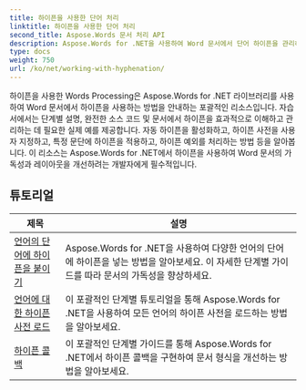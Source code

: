 ```yaml
---
title: 하이픈을 사용한 단어 처리
linktitle: 하이픈을 사용한 단어 처리
second_title: Aspose.Words 문서 처리 API
description: Aspose.Words for .NET을 사용하여 Word 문서에서 단어 하이픈을 관리하는 방법을 알아보세요. 완전한 튜토리얼과 실용적인 예제가 포함되어 있습니다.
type: docs
weight: 750
url: /ko/net/working-with-hyphenation/
---
```

하이픈을 사용한 Words Processing은 Aspose.Words for .NET 라이브러리를 사용하여 Word 문서에서 하이픈을 사용하는 방법을 안내하는 포괄적인 리소스입니다. 자습서에서는 단계별 설명, 완전한 소스 코드 및 문서에서 하이픈을 효과적으로 이해하고 관리하는 데 필요한 실제 예를 제공합니다. 자동 하이픈을 활성화하고, 하이픈 사전을 사용자 지정하고, 특정 문단에 하이픈을 적용하고, 하이픈 예외를 처리하는 방법 등을 알아봅니다. 이 리소스는 Aspose.Words for .NET에서 하이픈을 사용하여 Word 문서의 가독성과 레이아웃을 개선하려는 개발자에게 필수적입니다.

 ## 튜토리얼
| 제목 | 설명 |
| --- | --- |
| [언어의 단어에 하이픈을 붙이기](./hyphenate-words-of-languages/) | Aspose.Words for .NET을 사용하여 다양한 언어의 단어에 하이픈을 넣는 방법을 알아보세요. 이 자세한 단계별 가이드를 따라 문서의 가독성을 향상하세요. |
| [언어에 대한 하이픈 사전 로드](./load-hyphenation-dictionary-for-language/) | 이 포괄적인 단계별 튜토리얼을 통해 Aspose.Words for .NET을 사용하여 모든 언어의 하이픈 사전을 로드하는 방법을 알아보세요. |
| [하이픈 콜백](./hyphenation-callback/) | 이 포괄적인 단계별 가이드를 통해 Aspose.Words for .NET에서 하이픈 콜백을 구현하여 문서 형식을 개선하는 방법을 알아보세요. |